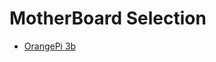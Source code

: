 # MotherBoard Selection

+ [OrangePi 3b](https://github.com/allenc125789/SecurityDrone-Prototype/blob/motherboard/README.md)
